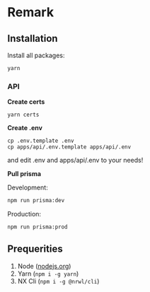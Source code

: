 <p align="center">
  <h1>Remark</h1>
</p>

## Installation

Install all packages:

```bash
yarn
```

### API

**Create certs**

```
yarn certs
```

**Create .env**

```
cp .env.template .env
cp apps/api/.env.template apps/api/.env
```

and edit .env and apps/api/.env to your needs!

**Pull prisma**

Development:

```bash
npm run prisma:dev
```

Production:

```bash
npm run prisma:prod
```

## Prequerities

1. Node ([nodejs.org](https://nodejs.org/en/))
2. Yarn (`npm i -g yarn`)
3. NX Cli (`npm i -g @nrwl/cli`)
